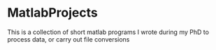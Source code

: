 # MatlabProjects


This is a collection of short matlab programs I wrote during my PhD to process data, or carry out file conversions
